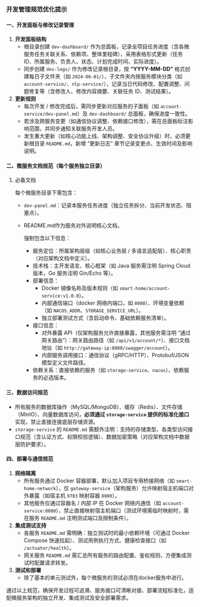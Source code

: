 ### 开发管理规范优化提示

#### 一、开发面板与修改记录管理

1. **开发面板结构**
    - 根目录创建 `dev-dashboard/` 作为总面板，记录全项目任务进度（含各微服务任务关联关系、依赖项、整体里程碑），采用表格形式更新（任务 ID、所属服务、负责人、状态、计划完成时间、实际进度）。
    - 同步创建 `dev-logs/` 作为修改记录根目录，按 **“YYYY-MM-DD”** 格式创建每日子文件夹（如 `2024-06-01/`），子文件夹内按服务模块分类（如 `account-service/`、`nlp-service/`），记录当日代码修改、配置调整、问题修复等（含修改人、修改内容摘要、关联任务 ID、测试结果）。
2. **更新规则**
    - 每次开发 / 修改完成后，需同步更新对应服务的子面板（如 `account-service/dev-panel.md`）及 `dev-dashboard/` 总面板，确保进度一致性。
    - 若涉及跨服务变更（如通信协议调整、依赖接口修改），需在总面板标注影响范围，并同步通知关联服务开发人员。
    - 发生重大更新（如核心功能上线、架构调整、安全协议升级）时，必须更新根目录 `README.md`，新增 “更新日志” 章节记录变更点、生效时间及影响说明。

#### 二、微服务文档规范（每个服务独立目录）

1. 必备文档

   每个微服务目录下需包含：

    - `dev-panel.md`：记录本服务任务进度（独立任务拆分、当前开发状态、阻塞点）。

    - README.md作为服务对外说明核心文档，

      强制包含以下信息：

        - 服务定位：所属架构层级（如核心业务层 / 多语言适配层）、核心职责（对应架构文档中定义）。
        - 技术栈：主开发语言、核心框架（如 Java 服务需注明 Spring Cloud 版本，Go 服务注明 Gin/Echo 等）。
        - 部署信息：
            - Docker 镜像名称及版本规则（如 `smart-home/account-service:v1.0.0`）。
            - 内部通信端口（docker 网络内端口，如 `8080`）、环境变量依赖（如 `NACOS_ADDR`、`STORAGE_SERVICE_URL`）。
            - 独立部署测试方式（含启动命令、基础依赖服务清单）。
        - 接口信息：
            - 对外暴露 API（仅架构服务允许直接暴露，其他服务需注明 “通过网关路由”）：网关路由路径（如 `/api/v1/account/*`）、接口文档地址（如 `http://gateway-ip:8080/swagger/account`）。
            - 内部服务调用接口：通信协议（gRPC/HTTP）、Protobuf/JSON 模型定义文件路径。
        - 依赖关系：直接依赖的服务（如 `storage-service`、`nacos`）、依赖服务的必选版本。

#### 三、数据访问规范

- 所有服务的数据库操作（MySQL/MongoDB）、缓存（Redis）、文件存储（MinIO）、向量数据库访问，**必须通过 `storage-service` 提供的标准化接口**实现，禁止直接连接底层存储资源。
- `storage-service` 的 `README.md` 需额外注明：支持的存储类型、各类型访问接口规范（含认证方式、权限校验逻辑）、数据加密策略（对应架构文档中数据层防护要求）。

#### 四、部署与通信规范

1. **网络隔离**
    - 所有服务通过 Docker 容器部署，默认加入项目专用桥接网络（如 `smart-home-network`），仅 `gateway-service`（架构服务）允许映射宿主机端口对外暴露（如宿主机 `9783` 映射容器 `8080`）。
    - 其他服务仅通过容器名 / 内部 IP 在 Docker 网络内通信（如 `account-service:8080`），禁止直接映射宿主机端口（测试环境需临时映射时，需在服务 `README.md` 注明测试端口及限制条件）。
2. **集成测试支持**
    - 各服务 `README.md` 需明确：独立测试时的最小依赖环境（可通过 Docker Compose 快速拉起）、测试用例执行方式、健康检查接口（如 `/actuator/health`）。
    - 网关服务 `README.md` 需汇总所有服务的路由配置、鉴权规则，方便集成测试时配置请求转发。
3. **测试和部署**
    * 除了基本的单元测试外，每个微服务的测试必须在docker服务中进行。

通过以上规范，确保开发过程可追溯、服务接口可清晰对接、部署流程标准化，适配微服务架构的独立开发、集成测试及安全部署需求。